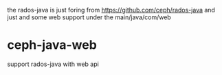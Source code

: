 the rados-java is just foring from  https://github.com/ceph/rados-java
and just and some web support under the main/java/com/web
# ceph-java-web
support rados-java with web api



 

